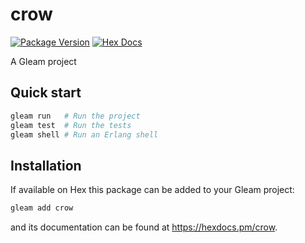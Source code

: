 # crow

[![Package Version](https://img.shields.io/hexpm/v/crow)](https://hex.pm/packages/crow)
[![Hex Docs](https://img.shields.io/badge/hex-docs-ffaff3)](https://hexdocs.pm/crow/)

A Gleam project

## Quick start

```sh
gleam run   # Run the project
gleam test  # Run the tests
gleam shell # Run an Erlang shell
```

## Installation

If available on Hex this package can be added to your Gleam project:

```sh
gleam add crow
```

and its documentation can be found at <https://hexdocs.pm/crow>.
